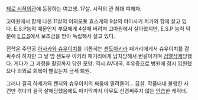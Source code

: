[제로 시작의관](%EC%A0%9C%EB%A1%9C%20%EC%8B%9C%EC%9E%91%EC%9D%98%20%EA%B4%80.md)에 등장하는
여고생. 17살. 시작의 관 최대 피해자.

고아원에서 함께 나온 11살의 이와모토 효스케와 9살의 야마사키 치카와 함께 살고 있다. E.S.P능력 때문인지 부모에게 4살때 버려져
고아원에서 살아왔지만, E.S.P 능력 덕분에 [E.C.S](E.C.S.md)에서 보조금을 받아 독립해서 살고 있다.

전학온 주인공 [아사카와 슈우이치](%EC%95%84%EC%82%AC%EC%B9%B4%EC%99%80%20%EC%8A%88%EC%9A%B0%EC%9D%B4%EC%B9%98.md)를 괴롭히는 [센도아키라](%EC%84%BC%EB%8F%84%20%EC%95%84%ED%82%A4%EB%9D%BC.md) 패거리에게서 슈우이치를 감싸주려
하지만 그 날 밤 센도우 아키라 패거리에게 납치당해서 번갈아가며
[검열삭제](%EA%B2%80%EC%97%B4%EC%82%AD%EC%A0%9C.md)당했다. 게다가 그 과정을 촬영까지 당한 모양.
역시 AV대국. 후유증으로 병원에 잠시 입원했으나 의외로 회복이 빨랐는지 금세 퇴원.

그러나 결국 하세가와 렌지와 슈우이치의 싸움에 말려들어… 끔살. 작품내내 불행한 사건만 겪다가 결국 살해당했음에도 마지막까지 아무도
신경써주지 않는 [안습](%EC%95%88%EC%8A%B5.md)한 캐릭터.

